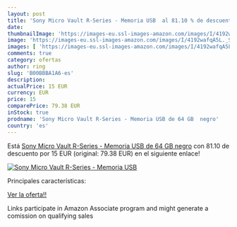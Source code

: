 ```yaml
---
layout: post
title: 'Sony Micro Vault R-Series - Memoria USB  al 81.10 % de descuento'
date: 
thumbnailImage: 'https://images-eu.ssl-images-amazon.com/images/I/4192wafqA5L._SL200_.jpg'
image: 'https://images-eu.ssl-images-amazon.com/images/I/4192wafqA5L._SL200_.jpg'
images: [ 'https://images-eu.ssl-images-amazon.com/images/I/4192wafqA5L._SL200_.jpg' ]
comments: true
category: ofertas
author: ring
slug: 'B00BBBA1A6-es'
description:
actualPrice: 15 EUR
currency: EUR
price: 15
comparePrice: 79.38 EUR
inStock: true
prodname: 'Sony Micro Vault R-Series - Memoria USB de 64 GB  negro'
country: 'es'
---
```


Está [Sony Micro Vault R-Series - Memoria USB de 64 GB  negro](https://www.amazon.es/dp/B00BBBA1A6/?tag=tolees-21) con 81.10 de descuento por 15 EUR (original: 79.38 EUR) en el siguiente enlace!

[![Sony Micro Vault R-Series - Memoria USB ](https://images-eu.ssl-images-amazon.com/images/I/4192wafqA5L._SL200_.jpg)](https://www.amazon.es/dp/B00BBBA1A6/?tag=tolees-21)

Principales características:


[Ver la oferta!!](https://www.amazon.es/dp/B00BBBA1A6/?tag=tolees-21)

Links participate in Amazon Associate program and might generate a comission on qualifying sales


